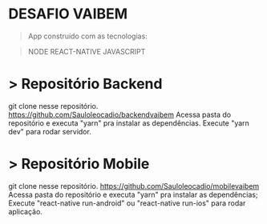 # DESAFIO VAIBEM

> App construído com as tecnologias:

> NODE
> REACT-NATIVE
> JAVASCRIPT

# > Repositório Backend

git clone nesse repositório. https://github.com/Sauloleocadio/backendvaibem
Acessa pasta do repositório e executa "yarn" pra instalar as dependências.
Execute "yarn dev" para rodar servidor.

# > Repositório Mobile

git clone nesse repositório. https://github.com/Sauloleocadio/mobilevaibem
Acessa pasta do repositório e executa "yarn" pra instalar as dependências;
Execute "react-native run-android" ou "react-native run-ios" para rodar aplicação.


